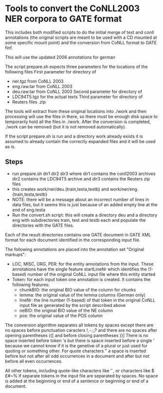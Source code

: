 # Tools to convert the CoNLL2003 NER corpora to GATE format

This includes both modified scripts to do the initial merge of text and conll
annotations (the original scripts are meant to be used with a CD mounted 
at some specific mount point) and the conversion from CoNLL format to GATE finf.

This will use the updated 2006 annotations for german

The script prepare.sh expects three parameters for the  locations of the following files
First parameter for directory of
* ner.tgz from CoNLL 2003
* eng.raw.tar from CoNLL 2003
* deu.raw.tar from CoNLL 2003
Second parameter for directory of
* LDC94T5.tgz for the actual texts
Third parameter for directory of
* Reuters files <date>.zip

The tools will extract from these original locations into ./work 
and then processing will use the files in there, so there must be
enough disk space to temporarily hold all the files in ./work.
After the conversion is completed, ./work can be removed (but it is
not removed automatically).

If the script prepare.sh is run and a directory work already exists it is assumed 
to already contain the correctly expanded files and it will be used as is.

## Steps 

* run prepare.sh dir1 dir2 dir3 where dir1 contains the conll2003 archives dir2 contains the LDC94T5 archive and dir3 contains the Reuters zip files
* this creates work/ner/deu.{train,testa,testb} and work/ner/eng.{train,testa,testb}
* NOTE: there will be a message about an incorrect number of lines in data files, but it seems this is just because of an added empty line at the end of eng.testa
* Run the convert.sh script: this will create a directory deu and a directory eng with subdirectories train, test and testb each and populate the directories with the GATE files.

Each of the result directories contains one GATE document in GATE XML format for each document identified in the corresponding input file. 

The following annotations are placed into the annotation set "Original markups":
* LOC, MISC, ORG, PER: for the entity annotations from the input. These annotations have the single feature startLineNr which identifies the (1-based) number of the original CoNLL input file where this entity started
* Token: for each input token one annotation is created. It contains the following features:
  * chunkBIO: the original BIO value of the column for chunks
  * lemma: the original value of the lemma columns (German only)
  * lineNr: the line number (1-based) of that token in the original CoNLL input file as generated by the script described above
  * neBIO: the original BIO value of the NE column
  * pos: the original value of the POS column

The conversion algorithm separates all tokens by spaces except there are no spaces before punctuation caracters !,-.:;? and 
there are no spaces after opening parentheses ({[ and before closing parentheses )}]
There is no space inserted before token 's but there is space inserted before a single ' because we cannot know if it is
the genetive of a plural or just used for quoting or something other.
For quote characters " a space is inserted before but not after all odd occurrences in a document and after but not before
all even occurrences.

All other tokens, including quote-like characters like '`, or characters like $£#~% if separate tokens in the input file are separated by 
spaces.
No space is added at the beginning or end of a sentence or beginning or end of a document.
